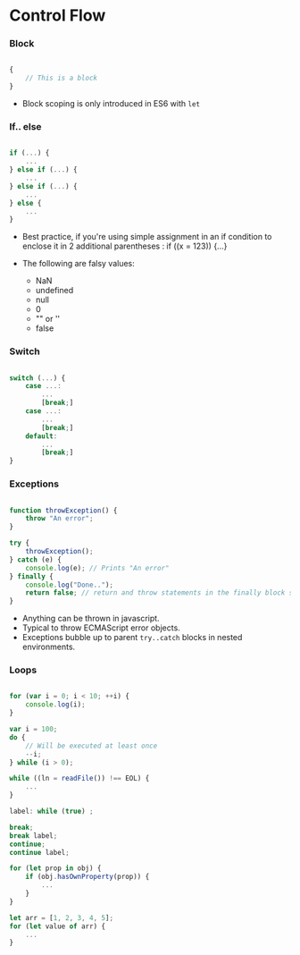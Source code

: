
# Control Flow

### Block

``` Javascript

{
	// This is a block
}

```

- Block scoping is only introduced in ES6 with `let`

### If.. else

``` Javascript

if (...) {
	...
} else if (...) {
	...
} else if (...) {
	...
} else {
	...
}

```

- Best practice, if you're using simple assignment in an if condition to enclose it in 2 additional parentheses : if ((x = 123)) {...}
- The following are falsy values:

	- NaN
	- undefined
	- null
	- 0
	- "" or ''
	- false

### Switch

``` Javascript

switch (...) {
	case ...:
		...
		[break;]
	case ...:
		...
		[break;]
	default:
		...
		[break;]
}

```

### Exceptions

``` Javascript

function throwException() {
	throw "An error";
}

try {
	throwException();
} catch (e) {
	console.log(e); // Prints "An error"
} finally {
	console.log("Done..");
	return false; // return and throw statements in the finally block supersede statements in the try and catch blocks
}

```

- Anything can be thrown in javascript.
- Typical to throw ECMAScript error objects.
- Exceptions bubble up to parent `try..catch` blocks in nested environments.

### Loops

``` Javascript

for (var i = 0; i < 10; ++i) {
	console.log(i);
}

var i = 100;
do {
	// Will be executed at least once
	--i;
} while (i > 0);

while ((ln = readFile()) !== EOL) {
	...
}

label: while (true) ;

break;
break label;
continue;
continue label;

for (let prop in obj) {
	if (obj.hasOwnProperty(prop)) {
		...
	}
}

let arr = [1, 2, 3, 4, 5];
for (let value of arr) {
	...
}

```
